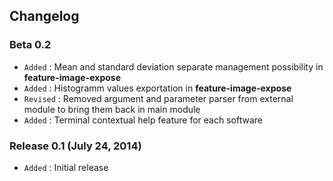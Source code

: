 ## Changelog

### Beta 0.2

- `Added` : Mean and standard deviation separate management possibility in **feature-image-expose**
- `Added` : Histogramm values exportation in **feature-image-expose**
- `Revised` : Removed argument and parameter parser from external module to bring them back in main module
- `Added` : Terminal contextual help feature for each software

### Release 0.1 (July 24, 2014)

- `Added` : Initial release
